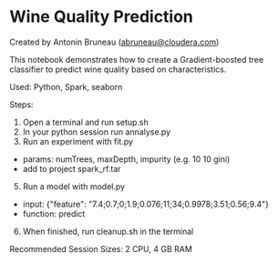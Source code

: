 # Wine Quality Prediction

Created by Antonin Bruneau (abruneau@cloudera.com)

This notebook demonstrates how to create a Gradient-boosted tree classifier 
to predict wine quality based on characteristics.

Used: Python, Spark, seaborn

Steps:
1. Open a terminal and run setup.sh
3. In your python session run annalyse.py
4. Run an experiment with fit.py
  * params: numTrees, maxDepth, impurity (e.g. 10 10 gini)
  * add to project spark_rf.tar
5. Run a model with model.py
  * input: {"feature": "7.4;0.7;0;1.9;0.076;11;34;0.9978;3.51;0.56;9.4"}
  * function: predict
6. When finished, run cleanup.sh in the terminal

Recommended Session Sizes: 2 CPU, 4 GB RAM
